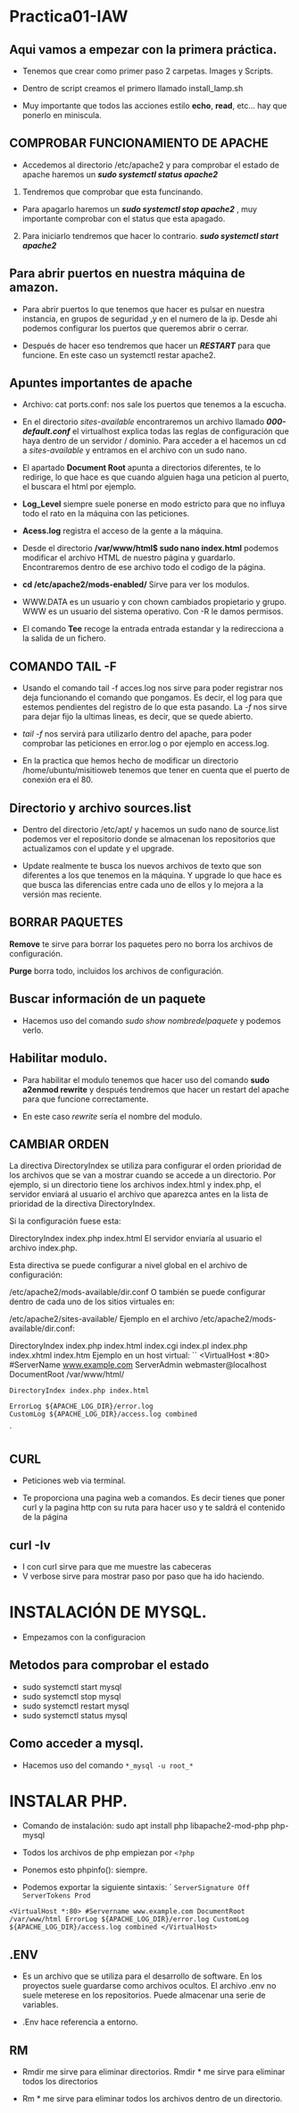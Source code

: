 # Practica01-IAW

## Aqui vamos a empezar con la primera práctica.

- Tenemos que crear como primer paso 2 carpetas. Images y Scripts.

- Dentro de script creamos el primero llamado install_lamp.sh

- Muy importante que todos las acciones estilo **echo**, **read**, etc... hay que ponerlo en miniscula.



## COMPROBAR FUNCIONAMIENTO DE APACHE

- Accedemos al directorio /etc/apache2 y para comprobar el estado de apache haremos un **_sudo systemctl status apache2_** 

1. Tendremos que comprobar que esta funcinando.

- Para apagarlo haremos un **_sudo systemctl stop apache2_** , muy importante comprobar con el status que esta apagado.

2. Para iniciarlo tendremos que hacer lo contrario. **_sudo systemctl start apache2_**


## Para abrir puertos en nuestra máquina de amazon.
- Para abrir puertos lo que tenemos que hacer es pulsar en nuestra instancia, en grupos de seguridad ,y en el numero de la ip. Desde ahi podemos configurar los puertos que queremos abrir o cerrar.

- Después de hacer eso tendremos que hacer un **_RESTART_** para que funcione. En este caso un systemctl restar apache2.
## Apuntes importantes de apache
- Archivo:  cat ports.conf: nos sale los puertos que tenemos a la escucha.

- En el directorio _sites-available_ encontraremos un archivo llamado **_000-default.conf_** el virtualhost explica todas las reglas de configuración que haya dentro de un servidor / dominio. Para acceder a el hacemos un cd a _sites-available_ y entramos en el archivo con un sudo nano.

- El apartado **Document Root** apunta a directorios diferentes, te lo redirige, lo que hace es que cuando alguien haga una peticion al puerto, el buscara el html por ejemplo.

- **Log_Level** siempre suele ponerse en modo estricto para que no influya todo el rato en la máquina con las peticiones.

- **Acess.log** registra el acceso de la gente a la máquina.

- Desde el directorio **/var/www/html$  sudo nano index.html** podemos modificar el archivo HTML de nuestro página y guardarlo. Encontraremos dentro de ese archivo todo el codigo de la página.

- **cd /etc/apache2/mods-enabled/** Sirve para ver los modulos.


- WWW.DATA es un usuario y con chown cambiados propietario y grupo. WWW es un usuario del sistema operativo. Con -R le damos permisos.

- El comando **Tee** recoge la entrada entrada estandar y la redirecciona a la salida de un fichero.


## COMANDO TAIL -F
- Usando el comando tail -f acces.log nos sirve para poder registrar nos deja funcionando el comando que pongamos. Es decir, el log para que estemos pendientes del registro de lo que esta pasando. La *-f* nos sirve para dejar fijo la ultimas lineas, es decir, que se quede abierto.

- _tail -f_ nos servirá para utilizarlo dentro del apache, para poder comprobar las peticiones en error.log o por ejemplo en access.log.

- En la practica que hemos hecho de modificar un directorio /home/ubuntu/misitioweb tenemos que tener en cuenta que el puerto de conexión era el 80.


## Directorio y archivo sources.list
- Dentro del directorio /etc/apt/ y hacemos un sudo nano de source.list podemos ver el repositorio donde se almacenan los repositorios que actualizamos con el update y el upgrade.

- Update realmente te busca los nuevos archivos de texto que son diferentes a los que tenemos en la máquina. Y upgrade lo que hace es que busca las diferencias entre cada uno de ellos y lo mejora a la versión mas reciente.

## BORRAR PAQUETES

**Remove** te sirve para borrar los paquetes pero no borra los archivos de configuración.

**Purge** borra todo, incluidos los archivos de configuración.


## Buscar información de un paquete

- Hacemos uso del comando *_sudo show nombredelpaquete_* y podemos verlo.

## Habilitar modulo.
- Para habilitar el modulo tenemos que hacer uso del comando  **sudo a2enmod rewrite** y después tendremos que hacer un restart del apache para que funcione correctamente. 

- En este caso *rewrite* sería el nombre del modulo.

## CAMBIAR ORDEN
La directiva DirectoryIndex se utiliza para configurar el orden prioridad de los archivos que se van a mostrar cuando se accede a un directorio. Por ejemplo, si un directorio tiene los archivos index.html y index.php, el servidor enviará al usuario el archivo que aparezca antes en la lista de prioridad de la directiva DirectoryIndex.

Si la configuración fuese esta:

DirectoryIndex index.php index.html
El servidor enviaría al usuario el archivo index.php.

Esta directiva se puede configurar a nivel global en el archivo de configuración:

/etc/apache2/mods-available/dir.conf
O también se puede configurar dentro de cada uno de los sitios virtuales en:

/etc/apache2/sites-available/
Ejemplo en el archivo /etc/apache2/mods-available/dir.conf:

DirectoryIndex index.php index.html index.cgi index.pl index.php index.xhtml index.htm
Ejemplo en un host virtual:
``
<VirtualHost *:80>
    #ServerName www.example.com
    ServerAdmin webmaster@localhost
    DocumentRoot /var/www/html/

    DirectoryIndex index.php index.html

    ErrorLog ${APACHE_LOG_DIR}/error.log
    CustomLog ${APACHE_LOG_DIR}/access.log combined
</VirtualHost>
`

## CURL
- Peticiones web via terminal.

- Te proporciona una pagina web a comandos. Es decir tienes que poner curl y la pagina http con su ruta para hacer uso y te saldrá el contenido de la página

## curl -Iv

- I con curl sirve para que me muestre las cabeceras
- V verbose sirve para mostrar paso por paso que ha ido haciendo.

# INSTALACIÓN DE MYSQL.

- Empezamos con la configuracion

## Metodos para comprobar el estado
- sudo systemctl start mysql
- sudo systemctl stop mysql
- sudo systemctl restart mysql
- sudo systemctl status mysql

## Como acceder a mysql.

- Hacemos uso del comando `*_mysql -u root_*`

# INSTALAR PHP.

- Comando de instalación: sudo apt install php libapache2-mod-php php-mysql

- Todos los archivos de php empiezan por `<?php`

- Ponemos esto phpinfo(): siempre.

- Podemos exportar la siguiente sintaxis: 
 ´
`ServerSignature Off     
ServerTokens Prod`

 `
 <VirtualHost *:80>
    #Servername www.example.com
    DocumentRoot /var/www/html
    ErrorLog ${APACHE_LOG_DIR}/error.log
    CustomLog ${APACHE_LOG_DIR}/access.log combined
</VirtualHost> 
`


## .ENV

- Es un archivo que se utiliza para el desarrollo de software. En los proyectos suele guardarse como archivos ocultos. El archivo .env no suele meterese en los repositorios. Puede almacenar una serie de variables.

- .Env hace referencia a entorno. 

## RM

- Rmdir me sirve para eliminar directorios. Rmdir * me sirve para eliminar todos los directorios

- Rm * me sirve para eliminar todos los archivos dentro de un directorio.
